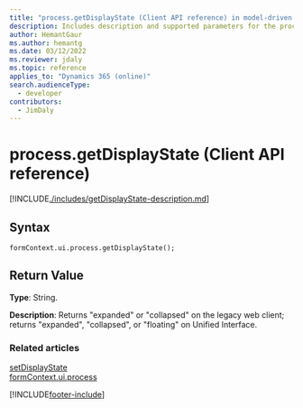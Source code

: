```yaml
---
title: "process.getDisplayState (Client API reference) in model-driven apps| MicrosoftDocs"
description: Includes description and supported parameters for the process.getDisplayState method.
author: HemantGaur
ms.author: hemantg
ms.date: 03/12/2022
ms.reviewer: jdaly
ms.topic: reference
applies_to: "Dynamics 365 (online)"
search.audienceType: 
  - developer
contributors:
  - JimDaly
---
```

# process.getDisplayState (Client API reference)

[!INCLUDE[./includes/getDisplayState-description.md](./includes/getDisplayState-description.md)]

## Syntax

`formContext.ui.process.getDisplayState();`

## Return Value

**Type**: String.

**Description**: Returns "expanded" or "collapsed" on the legacy web client; returns "expanded", "collapsed", or "floating" on Unified Interface.

### Related articles

[setDisplayState](setDisplayState.md)   
[formContext.ui.process](../formContext-ui-process.md)

[!INCLUDE[footer-include](../../../../../includes/footer-banner.md)]
